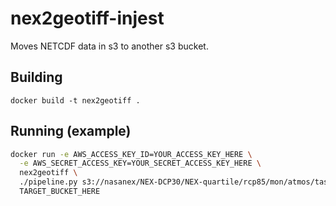 # nex2geotiff-injest

Moves NETCDF data in s3 to another s3 bucket.

## Building

`docker build -t nex2geotiff .`

## Running (example)

```bash
docker run -e AWS_ACCESS_KEY_ID=YOUR_ACCESS_KEY_HERE \
  -e AWS_SECRET_ACCESS_KEY=YOUR_SECRET_ACCESS_KEY_HERE \
  nex2geotiff \
  ./pipeline.py s3://nasanex/NEX-DCP30/NEX-quartile/rcp85/mon/atmos/tasmax/r1i1p1/v1.0/CONUS/tasmax_quartile75_amon_rcp85_CONUS_208101-208512.nc \
  TARGET_BUCKET_HERE
```
